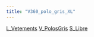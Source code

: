 ```yaml
---
title: "V360_polo_gris_XL"
---
```


[L_Vetements](notes/equipements/L_Vetements.md) [V_PolosGris](notes/equipements/vetements/V_PolosGris.md) [S_Libre](notes/statut/S_Libre.md)